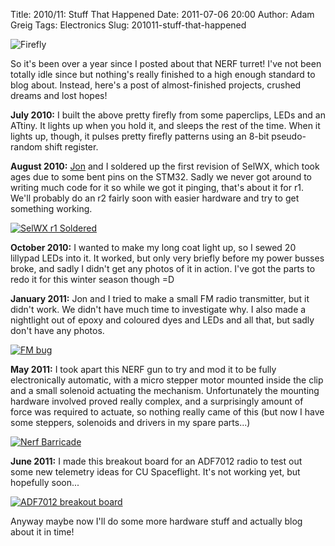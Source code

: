 Title: 2010/11: Stuff That Happened
Date: 2011-07-06 20:00
Author: Adam Greig
Tags: Electronics
Slug: 201011-stuff-that-happened

![Firefly](http://farm5.staticflickr.com/4086/4835953772_d24507d3d0.jpg)

So it's been over a year since I posted about that NERF turret! I've not
been totally idle since but nothing's really finished to a high enough
standard to blog about. Instead, here's a post of almost-finished
projects, crushed dreams and lost hopes!

**July 2010:** I built the above pretty firefly from some paperclips, LEDs and
an ATtiny. It lights up when you hold it, and sleeps the rest of the
time. When it lights up, though, it pulses pretty firefly patterns using
an 8-bit pseudo-random shift register.

**August 2010:** [Jon][] and I soldered up the first revision of SelWX,
which took ages due to some bent pins on the STM32. Sadly we never got
around to writing much code for it so while we got it pinging, that's
about it for r1. We'll probably do an r2 fairly soon with easier
hardware and try to get something working.

<a href="http://www.flickr.com/photos/randomskk/4869361557/" title="SelWX r1 Soldered"><img src="http://farm5.staticflickr.com/4118/4869361557_f683348c8b.jpg" alt="SelWX r1 Soldered" /></a>

**October 2010:** I wanted to make my long coat light up, so I sewed 20
lillypad LEDs into it. It worked, but only very briefly before my power
busses broke, and sadly I didn't get any photos of it in action. I've
got the parts to redo it for this winter season though =D

**January 2011:** Jon and I tried to make a small FM radio transmitter,
but it didn't work. We didn't have much time to investigate why. I also
made a nightlight out of epoxy and coloured dyes and LEDs and all that,
but sadly don't have any photos.

<a href="http://www.flickr.com/photos/randomskk/5311110792/" title="FM bug"><img src="http://farm6.staticflickr.com/5282/5311110792_98f9b5a354.jpg" alt="FM bug" /></a>

**May 2011:** I took apart this NERF gun to try and mod it to be fully
electronically automatic, with a micro stepper motor mounted inside the
clip and a small solenoid actuating the mechanism. Unfortunately the
mounting hardware involved proved really complex, and a surprisingly
amount of force was required to actuate, so nothing really came of this
(but now I have some steppers, solenoids and drivers in my spare
parts...)

<a href="http://www.flickr.com/photos/randomskk/5697772938/" title="Nerf Barricade"><img src="http://farm6.staticflickr.com/5190/5697772938_a731673172.jpg" alt="Nerf Barricade" /></a>

**June 2011:** I made this breakout board for an ADF7012 radio to test
out some new telemetry ideas for CU Spaceflight. It's not working yet,
but hopefully soon...

<a href="http://www.flickr.com/photos/randomskk/5909357111/" title="ADF7012 breakout board"><img src="http://farm7.staticflickr.com/6010/5909357111_06993f79f5.jpg" alt="ADF7012 breakout board" /></a>

Anyway maybe now I'll do some more hardware stuff and actually blog
about it in time!

  [Jon]: http://hexoc.com
